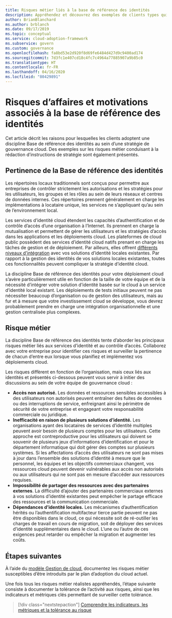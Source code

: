 ```yaml
---
title: Risques métier liés à la base de référence des identités
description: Appréhendez et découvrez des exemples de clients types qui adoptent une discipline de base de référence des identités dans le cadre d’une stratégie de gouvernance cloud. 
author: BrianBlanchard
ms.author: brblanch
ms.date: 09/17/2019
ms.topic: conceptual
ms.service: cloud-adoption-framework
ms.subservice: govern
ms.custom: governance
ms.openlocfilehash: fa8bd53e2d920f8d69fe6484d427d9c9400ad174
ms.sourcegitcommit: 7d3fc1e407cd18c4fc7c4964a77885907a9b85c0
ms.translationtype: HT
ms.contentlocale: fr-FR
ms.lasthandoff: 04/16/2020
ms.locfileid: "80429891"
---
```

# <a name="identity-baseline-motivations-and-business-risks"></a>Risques d’affaires et motivations associés à la base de référence des identités

Cet article décrit les raisons pour lesquelles les clients adoptent une discipline Base de référence des identités au sein d’une stratégie de gouvernance cloud. Des exemples sur les risques métier conduisant à la rédaction d’instructions de stratégie sont également présentés.

<!-- markdownlint-disable MD026 -->

## <a name="identity-baseline-relevancy"></a>Pertinence de la Base de référence des identités

Les répertoires locaux traditionnels sont conçus pour permettre aux entreprises de contrôler strictement les autorisations et les stratégies pour les utilisateurs, les groupes et les rôles au sein de leurs réseaux et centres de données internes. Ces répertoires prennent généralement en charge les implémentations à locataire unique, les services ne s’appliquant qu’au sein de l’environnement local.

Les services d’identité cloud étendent les capacités d’authentification et de contrôle d’accès d’une organisation à l’Internet. Ils prennent en charge la mutualisation et permettent de gérer les utilisateurs et les stratégies d’accès dans les applications et les déploiements cloud. Les plateformes de cloud public possèdent des services d’identité cloud natifs prenant en charge les tâches de gestion et de déploiement. Par ailleurs, elles offrent [différents niveaux d’intégration](../../decision-guides/identity/index.md) avec vos solutions d’identité locales existantes. Par rapport à la gestion des identités de vos solutions locales existantes, toutes ces fonctionnalités peuvent compliquer la stratégie d’identité cloud.

La discipline Base de référence des identités pour votre déploiement cloud s’avère particulièrement utile en fonction de la taille de votre équipe et de la nécessité d’intégrer votre solution d’identité basée sur le cloud à un service d’identité local existant. Les déploiements de tests initiaux peuvent ne pas nécessiter beaucoup d’organisation ou de gestion des utilisateurs, mais au fur et à mesure que votre investissement cloud se développe, vous devrez probablement prendre en charge une intégration organisationnelle et une gestion centralisée plus complexes.

## <a name="business-risk"></a>Risque métier

La discipline Base de référence des identités tente d’aborder les principaux risques métier liés aux services d’identité et au contrôle d’accès. Collaborez avec votre entreprise pour identifier ces risques et surveiller la pertinence de chacun d’entre eux lorsque vous planifiez et implémentez vos déploiements cloud.

Les risques diffèrent en fonction de l’organisation, mais ceux liés aux identités et présentés ci-dessous peuvent vous servir à initier des discussions au sein de votre équipe de gouvernance cloud :

- **Accès non autorisé.** Les données et ressources sensibles accessibles à des utilisateurs non autorisés peuvent entraîner des fuites de données ou des interruptions de service, enfreignant ainsi le périmètre de sécurité de votre entreprise et engageant votre responsabilité commerciale ou juridique.
- **Inefficacité en raison de plusieurs solutions d’identité.** Les organisations ayant des locataires de services d’identité multiples peuvent avoir besoin de plusieurs comptes pour les utilisateurs. Cette approche est contreproductive pour les utilisateurs qui doivent se souvenir de plusieurs jeux d’informations d’identification et pour le département informatique qui doit gérer des comptes sur plusieurs systèmes. Si les affectations d’accès des utilisateurs ne sont pas mises à jour dans l’ensemble des solutions d’identité à mesure que le personnel, les équipes et les objectifs commerciaux changent, vos ressources cloud peuvent devenir vulnérables aux accès non autorisés ou aux utilisateurs qui ne sont pas en mesure d’accéder aux ressources requises.
- **Impossibilité de partager des ressources avec des partenaires externes**. La difficulté d’ajouter des partenaires commerciaux externes à vos solutions d’identité existantes peut empêcher le partage efficace des ressources et la communication commerciale.
- **Dépendances d’identité locales.** Les mécanismes d’authentification hérités ou l’authentification multifacteur tierce partie peuvent ne pas être disponibles dans le cloud, ce qui nécessite soit de ré-outiller les charges de travail en cours de migration, soit de déployer des services d’identité supplémentaires dans le cloud. L’une ou l’autre de ces exigences peut retarder ou empêcher la migration et augmenter les coûts.

## <a name="next-steps"></a>Étapes suivantes

À l’aide du [modèle Gestion de cloud](./template.md), documentez les risques métier susceptibles d’être introduits par le plan d’adoption du cloud actuel.

Une fois tous les risques métier réalistes appréhendés, l’étape suivante consiste à documenter la tolérance de l’activité aux risques, ainsi que les indicateurs et métriques clés permettant de surveiller cette tolérance.

> [!div class="nextstepaction"]
> [Comprendre les indicateurs, les métriques et la tolérance au risque](./metrics-tolerance.md)
